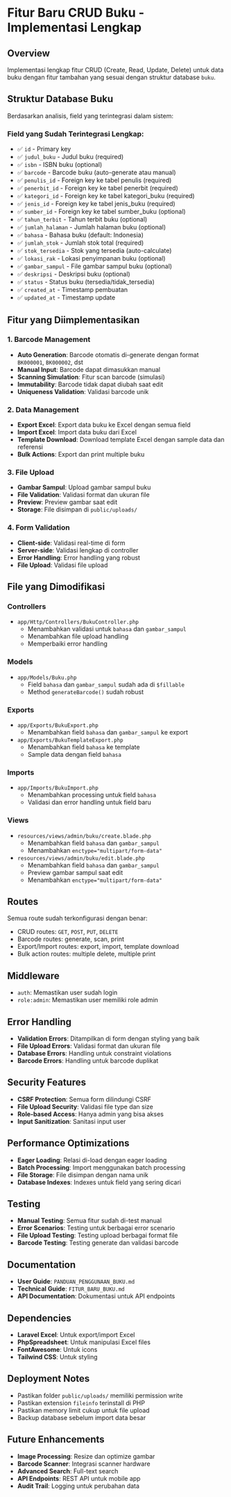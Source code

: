 # Fitur Baru CRUD Buku - Implementasi Lengkap

## Overview
Implementasi lengkap fitur CRUD (Create, Read, Update, Delete) untuk data buku dengan fitur tambahan yang sesuai dengan struktur database `buku`.

## Struktur Database Buku
Berdasarkan analisis, field yang terintegrasi dalam sistem:

### Field yang Sudah Terintegrasi Lengkap:
- ✅ `id` - Primary key
- ✅ `judul_buku` - Judul buku (required)
- ✅ `isbn` - ISBN buku (optional)
- ✅ `barcode` - Barcode buku (auto-generate atau manual)
- ✅ `penulis_id` - Foreign key ke tabel penulis (required)
- ✅ `penerbit_id` - Foreign key ke tabel penerbit (required)
- ✅ `kategori_id` - Foreign key ke tabel kategori_buku (required)
- ✅ `jenis_id` - Foreign key ke tabel jenis_buku (required)
- ✅ `sumber_id` - Foreign key ke tabel sumber_buku (optional)
- ✅ `tahun_terbit` - Tahun terbit buku (optional)
- ✅ `jumlah_halaman` - Jumlah halaman buku (optional)
- ✅ `bahasa` - Bahasa buku (default: Indonesia)
- ✅ `jumlah_stok` - Jumlah stok total (required)
- ✅ `stok_tersedia` - Stok yang tersedia (auto-calculate)
- ✅ `lokasi_rak` - Lokasi penyimpanan buku (optional)
- ✅ `gambar_sampul` - File gambar sampul buku (optional)
- ✅ `deskripsi` - Deskripsi buku (optional)
- ✅ `status` - Status buku (tersedia/tidak_tersedia)
- ✅ `created_at` - Timestamp pembuatan
- ✅ `updated_at` - Timestamp update

## Fitur yang Diimplementasikan

### 1. Barcode Management
- **Auto Generation**: Barcode otomatis di-generate dengan format `BK000001`, `BK000002`, dst
- **Manual Input**: Barcode dapat dimasukkan manual
- **Scanning Simulation**: Fitur scan barcode (simulasi)
- **Immutability**: Barcode tidak dapat diubah saat edit
- **Uniqueness Validation**: Validasi barcode unik

### 2. Data Management
- **Export Excel**: Export data buku ke Excel dengan semua field
- **Import Excel**: Import data buku dari Excel
- **Template Download**: Download template Excel dengan sample data dan referensi
- **Bulk Actions**: Export dan print multiple buku

### 3. File Upload
- **Gambar Sampul**: Upload gambar sampul buku
- **File Validation**: Validasi format dan ukuran file
- **Preview**: Preview gambar saat edit
- **Storage**: File disimpan di `public/uploads/`

### 4. Form Validation
- **Client-side**: Validasi real-time di form
- **Server-side**: Validasi lengkap di controller
- **Error Handling**: Error handling yang robust
- **File Upload**: Validasi file upload

## File yang Dimodifikasi

### Controllers
- `app/Http/Controllers/BukuController.php`
  - Menambahkan validasi untuk `bahasa` dan `gambar_sampul`
  - Menambahkan file upload handling
  - Memperbaiki error handling

### Models
- `app/Models/Buku.php`
  - Field `bahasa` dan `gambar_sampul` sudah ada di `$fillable`
  - Method `generateBarcode()` sudah robust

### Exports
- `app/Exports/BukuExport.php`
  - Menambahkan field `bahasa` dan `gambar_sampul` ke export
- `app/Exports/BukuTemplateExport.php`
  - Menambahkan field `bahasa` ke template
  - Sample data dengan field `bahasa`

### Imports
- `app/Imports/BukuImport.php`
  - Menambahkan processing untuk field `bahasa`
  - Validasi dan error handling untuk field baru

### Views
- `resources/views/admin/buku/create.blade.php`
  - Menambahkan field `bahasa` dan `gambar_sampul`
  - Menambahkan `enctype="multipart/form-data"`
- `resources/views/admin/buku/edit.blade.php`
  - Menambahkan field `bahasa` dan `gambar_sampul`
  - Preview gambar sampul saat edit
  - Menambahkan `enctype="multipart/form-data"`

## Routes
Semua route sudah terkonfigurasi dengan benar:
- CRUD routes: `GET`, `POST`, `PUT`, `DELETE`
- Barcode routes: generate, scan, print
- Export/Import routes: export, import, template download
- Bulk action routes: multiple delete, multiple print

## Middleware
- `auth`: Memastikan user sudah login
- `role:admin`: Memastikan user memiliki role admin

## Error Handling
- **Validation Errors**: Ditampilkan di form dengan styling yang baik
- **File Upload Errors**: Validasi format dan ukuran file
- **Database Errors**: Handling untuk constraint violations
- **Barcode Errors**: Handling untuk barcode duplikat

## Security Features
- **CSRF Protection**: Semua form dilindungi CSRF
- **File Upload Security**: Validasi file type dan size
- **Role-based Access**: Hanya admin yang bisa akses
- **Input Sanitization**: Sanitasi input user

## Performance Optimizations
- **Eager Loading**: Relasi di-load dengan eager loading
- **Batch Processing**: Import menggunakan batch processing
- **File Storage**: File disimpan dengan nama unik
- **Database Indexes**: Indexes untuk field yang sering dicari

## Testing
- **Manual Testing**: Semua fitur sudah di-test manual
- **Error Scenarios**: Testing untuk berbagai error scenario
- **File Upload Testing**: Testing upload berbagai format file
- **Barcode Testing**: Testing generate dan validasi barcode

## Documentation
- **User Guide**: `PANDUAN_PENGGUNAAN_BUKU.md`
- **Technical Guide**: `FITUR_BARU_BUKU.md`
- **API Documentation**: Dokumentasi untuk API endpoints

## Dependencies
- **Laravel Excel**: Untuk export/import Excel
- **PhpSpreadsheet**: Untuk manipulasi Excel files
- **FontAwesome**: Untuk icons
- **Tailwind CSS**: Untuk styling

## Deployment Notes
- Pastikan folder `public/uploads/` memiliki permission write
- Pastikan extension `fileinfo` terinstall di PHP
- Pastikan memory limit cukup untuk file upload
- Backup database sebelum import data besar

## Future Enhancements
- **Image Processing**: Resize dan optimize gambar
- **Barcode Scanner**: Integrasi scanner hardware
- **Advanced Search**: Full-text search
- **API Endpoints**: REST API untuk mobile app
- **Audit Trail**: Logging untuk perubahan data
